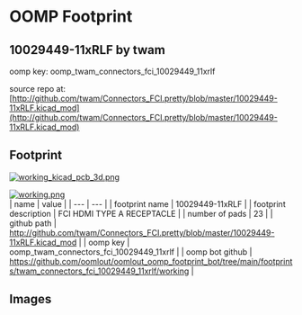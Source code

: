 # OOMP Footprint  
## 10029449-11xRLF  by twam  
  
oomp key: oomp_twam_connectors_fci_10029449_11xrlf  
  
source repo at: [http://github.com/twam/Connectors_FCI.pretty/blob/master/10029449-11xRLF.kicad_mod](http://github.com/twam/Connectors_FCI.pretty/blob/master/10029449-11xRLF.kicad_mod)  
## Footprint  
  
[![working_kicad_pcb_3d.png](working_kicad_pcb_3d_600.png)](working_kicad_pcb_3d.png)  
  
[![working.png](working_600.png)](working.png)  
| name | value | 
| --- | --- | 
| footprint name | 10029449-11xRLF | 
| footprint description | FCI HDMI TYPE A RECEPTACLE | 
| number of pads | 23 | 
| github path | http://github.com/twam/Connectors_FCI.pretty/blob/master/10029449-11xRLF.kicad_mod | 
| oomp key | oomp_twam_connectors_fci_10029449_11xrlf | 
| oomp bot github | https://github.com/oomlout/oomlout_oomp_footprint_bot/tree/main/footprints/twam_connectors_fci_10029449_11xrlf/working | 
## Images  
